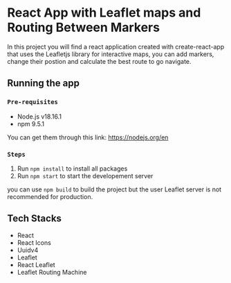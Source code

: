 # React App with Leaflet maps and Routing Between Markers

In this project you will find a react application created with create-react-app that uses the Leafletjs library for interactive maps, you can add markers, change their postion and calculate the best route to go navigate.

## Running the app

### `Pre-requisites`

- Node.js v18.16.1
- npm 9.5.1

You can get them through this link: https://nodejs.org/en

### `Steps`

1. Run `npm install` to install all packages
2. Run `npm start` to start the developement server

you can use `npm build` to build the project but the user Leaflet server is not recommended for production.

## Tech Stacks

- React
- React Icons
- Uuidv4
- Leaflet
- React Leaflet
- Leaflet Routing Machine
